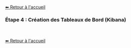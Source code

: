 [⬅ Retour à l'accueil](README.md)
<br/>

### Étape 4 : Création des Tableaux de Bord (Kibana)

<br/><br/>
[⬅ Retour à l'accueil](README.md)

